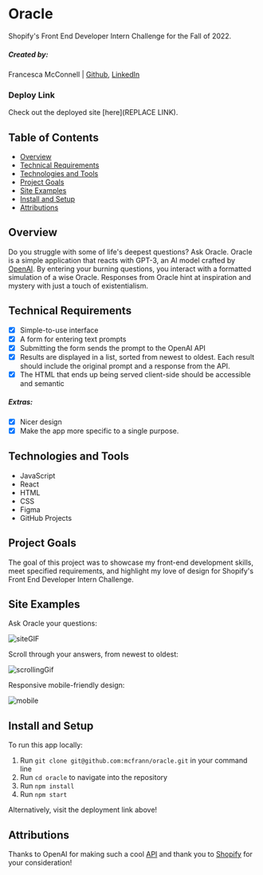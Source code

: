 # Oracle

Shopify's Front End Developer Intern Challenge for the Fall of 2022.

##### Created by:

Francesca McConnell | [Github](https://github.com/mcfrann), [LinkedIn](https://www.linkedin.com/in/francesca-mcconnell/)

### Deploy Link

Check out the deployed site [here](REPLACE LINK).

## Table of Contents

- [Overview](#overview)
- [Technical Requirements](#technical)
- [Technologies and Tools](#technologies)
- [Project Goals](#Goals)
- [Site Examples](#screenshots)
- [Install and Setup](#Install)
- [Attributions](#attributions)


## Overview

Do you struggle with some of life's deepest questions? Ask Oracle.
Oracle is a simple application that reacts with GPT-3, an AI model crafted by [OpenAI](https://openai.com/api/). By entering your burning questions, you interact with a formatted simulation of a wise Oracle. Responses from Oracle hint at inspiration and mystery with just a touch of existentialism.

## Technical Requirements

- [x] Simple-to-use interface
- [x] A form for entering text prompts
- [x] Submitting the form sends the prompt to the OpenAI API
- [x] Results are displayed in a list, sorted from newest to oldest. Each result should include the original prompt and a response from the API.
- [x] The HTML that ends up being served client-side should be accessible and semantic

##### Extras:

- [x] Nicer design
- [x] Make the app more specific to a single purpose.

## Technologies and Tools

- JavaScript
- React
- HTML
- CSS
- Figma
- GitHub Projects

## Project Goals

The goal of this project was to showcase my front-end development skills, meet specified requirements, and highlight my love of design for Shopify's Front End Developer Intern Challenge.

## Site Examples

Ask Oracle your questions:

![siteGIF](https://media.giphy.com/media/LRNJQfRMud1rUQaiB6/giphy.gif)

Scroll through your answers, from newest to oldest:

![scrollingGif](https://media.giphy.com/media/K9yHD9iTw1UhmmRCdD/giphy.gif)

Responsive mobile-friendly design:

![mobile](https://media.giphy.com/media/I1NcdqKjTE0rscrBto/giphy.gif)

## Install and Setup

To run this app locally:

1. Run `git clone git@github.com:mcfrann/oracle.git` in your command line
2. Run `cd oracle` to navigate into the repository
3. Run `npm install`
4. Run `npm start`

Alternatively, visit the deployment link above!

## Attributions

Thanks to OpenAI for making such a cool [API](https://openai.com/api/) and thank you to [Shopify](https://www.shopify.com/) for your consideration!
